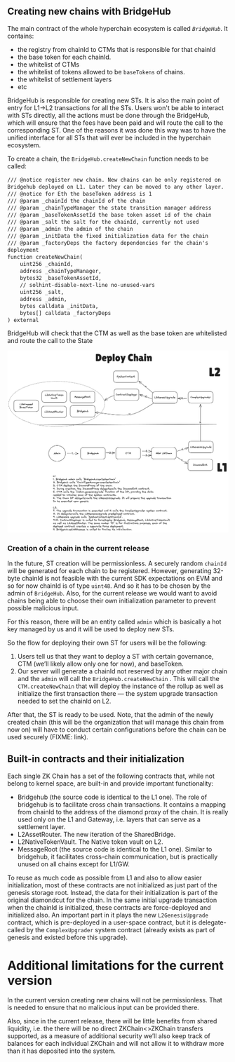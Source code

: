 ## Creating new chains with BridgeHub

The main contract of the whole hyperchain ecosystem is called *`BridgeHub`*. It contains:

- the registry from chainId to CTMs that is responsible for that chainId
- the base token for each chainId.
- the whitelist of CTMs
- the whitelist of tokens allowed to be `baseTokens` of chains.
- the whitelist of settlement layers
- etc

BridgeHub is responsible for creating new STs. It is also the main point of entry for L1→L2 transactions for all the STs. Users won't be able to interact with STs directly, all the actions must be done through the BridgeHub, which will ensure that the fees have been paid and will route the call to the corresponding ST. One of the reasons it was done this way was to have the unified interface for all STs that will ever be included in the hyperchain ecosystem.

To create a chain, the `BridgeHub.createNewChain` function needs to be called:

```solidity
/// @notice register new chain. New chains can be only registered on Bridgehub deployed on L1. Later they can be moved to any other layer.
/// @notice for Eth the baseToken address is 1
/// @param _chainId the chainId of the chain
/// @param _chainTypeManager the state transition manager address
/// @param _baseTokenAssetId the base token asset id of the chain
/// @param _salt the salt for the chainId, currently not used
/// @param _admin the admin of the chain
/// @param _initData the fixed initialization data for the chain
/// @param _factoryDeps the factory dependencies for the chain's deployment
function createNewChain(
    uint256 _chainId,
    address _chainTypeManager,
    bytes32 _baseTokenAssetId,
    // solhint-disable-next-line no-unused-vars
    uint256 _salt,
    address _admin,
    bytes calldata _initData,
    bytes[] calldata _factoryDeps
) external
```

BridgeHub will check that the CTM as well as the base token are whitelisted and route the call to the State 

![newChain (2).png](./img/create_new_chain.png)

### Creation of a chain in the current release

In the future, ST creation will be permissionless. A securely random `chainId` will be generated for each chain to be registered. However, generating 32-byte chainId is not feasible with the current SDK expectations on EVM and so for now chainId is of type `uint48`. And so it has to be chosen by the admin of `BridgeHub`. Also, for the current release we would want to avoid chains being able to choose their own initialization parameter to prevent possible malicious input.

For this reason, there will be an entity called `admin` which is basically a hot key managed by us and it will be used to deploy new STs. 

So the flow for deploying their own ST for users will be the following:

1. Users tell us that they want to deploy a ST with certain governance, CTM (we’ll likely allow only one for now), and baseToken. 
2. Our server will generate a chainId not reserved by any other major chain and the `admin` will call the `BridgeHub.createNewChain` . This will call the `CTM.createNewChain` that will deploy the instance of the rollup as well as initialize the first transaction there — the system upgrade transaction needed to set the chainId on L2.

After that, the ST is ready to be used. Note, that the admin of the newly created chain (this will be the organization that will manage this chain from now on) will have to conduct certain configurations before the chain can be used securely (FIXME: link).

## Built-in contracts and their initialization

Each single ZK Chain has a set of the following contracts that, while not belong to kernel space, are built-in and provide important functionality:

- Bridgehub (the source code is identical to the L1 one). The role of bridgehub is to facilitate cross chain transactions. It contains a mapping from chainId to the address of the diamond proxy of the chain. It is really used only on the L1 and Gateway, i.e. layers that can serve as a settlement layer.
- L2AssetRouter. The new iteration of the SharedBridge.
- L2NativeTokenVault. The Native token vault on L2.
- MessageRoot (the source code is identical to the L1 one). Similar to bridgehub, it facilitates cross-chain communication, but is practically unused on all chains except for L1/GW.

To reuse as much code as possible from L1 and also to allow easier initialization, most of these contracts are not initialized as just part of the genesis storage root. Instead, the data for their initialization is part of the original diamondcut for the chain. In the same initial upgrade transaction when the chainId is initialized, these contracts are force-deployed and initialized also. An important part in it plays the new `L2GenesisUpgrade` contract, which is pre-deployed in a user-space contract, but it is delegate-called by the `ComplexUpgrader` system contract (already exists as part of genesis and existed before this upgrade).

# Additional limitations for the current version

In the current version creating new chains will not be permissionless. That is needed to ensure that no malicious input can be provided there. 

Also, since in the current release, there will be little benefits from shared liquidity, i.e. the there will be no direct ZKChain<>ZKChain transfers supported, as a measure of additional security we’ll also keep track of balances for each individual ZKChain and will not allow it to withdraw more than it has deposited into the system.
